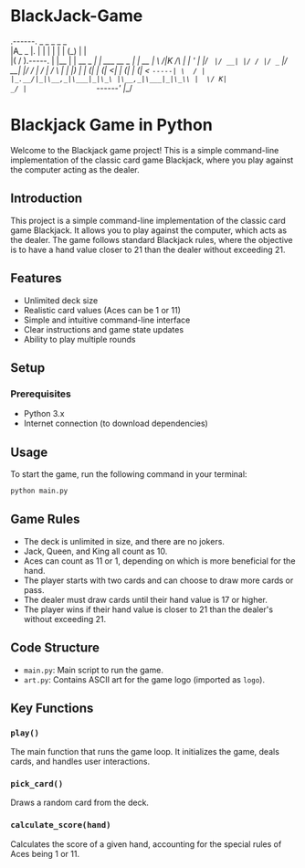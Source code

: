 # BlackJack-Game
.------.            _     _            _    _            _    
|A_  _ |.          | |   | |          | |  (_)          | |   
|( \/ ).-----.     | |__ | | __ _  ___| | ___  __ _  ___| | __
| \  /|K /\  |     | '_ \| |/ _` |/ __| |/ / |/ _` |/ __| |/ /
|  \/ | /  \ |     | |_) | | (_| | (__|   <| | (_| | (__|   < 
`-----| \  / |     |_.__/|_|\__,_|\___|_|\_\ |\__,_|\___|_|\_\\
      |  \/ K|                            _/ |                
      `------'                           |__/           


# Blackjack Game in Python

Welcome to the Blackjack game project! This is a simple command-line implementation of the classic card game Blackjack, where you play against the computer acting as the dealer.


## Introduction

This project is a simple command-line implementation of the classic card game Blackjack. It allows you to play against the computer, which acts as the dealer. The game follows standard Blackjack rules, where the objective is to have a hand value closer to 21 than the dealer without exceeding 21.

## Features

- Unlimited deck size
- Realistic card values (Aces can be 1 or 11)
- Simple and intuitive command-line interface
- Clear instructions and game state updates
- Ability to play multiple rounds

## Setup

### Prerequisites

- Python 3.x
- Internet connection (to download dependencies)

## Usage

To start the game, run the following command in your terminal:

```bash
python main.py
```


## Game Rules

- The deck is unlimited in size, and there are no jokers.
- Jack, Queen, and King all count as 10.
- Aces can count as 11 or 1, depending on which is more beneficial for the hand.
- The player starts with two cards and can choose to draw more cards or pass.
- The dealer must draw cards until their hand value is 17 or higher.
- The player wins if their hand value is closer to 21 than the dealer's without exceeding 21.

## Code Structure

- `main.py`: Main script to run the game.
- `art.py`: Contains ASCII art for the game logo (imported as `logo`).

## Key Functions

### `play()`
The main function that runs the game loop. It initializes the game, deals cards, and handles user interactions.

### `pick_card()`
Draws a random card from the deck.

### `calculate_score(hand)`
Calculates the score of a given hand, accounting for the special rules of Aces being 1 or 11.



